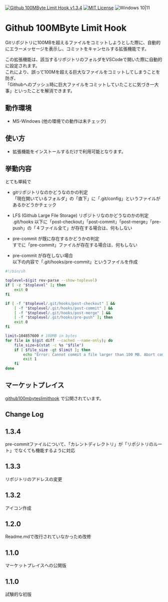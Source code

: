 [![Github 100MByte Limit Hook v1.3.4](https://img.shields.io/badge/Github_100MByte_Limit_Hook-v1.3.4-6479ff.svg)](https://marketplace.visualstudio.com/items?itemName=komiyamma.github100mbyteslimithook)
[![MIT License](https://img.shields.io/badge/license-MIT-blue.svg?style=flat)](LICENSE)
![Windows 10|11](https://img.shields.io/badge/Windows-_10_|_11-6479ff.svg?logo=windows&logoColor=white)

# Github 100MByte Limit Hook

Gitリポジトリに100MBを超えるファイルをコミットしようとした際に、自動的にエラーメッセージを表示し、コミットをキャンセルする拡張機能です。

この拡張機能は、該当するリポジトリのフォルダをVSCodeで開いた際に自動的に設定されます。  
これにより、誤って100Mを超える巨大なファイルをコミットしてしまうことを防ぎ、  
「Githubへのプッシュ時に巨大ファイルをコミットしていたことに気づき一大事」といったことを解消できます。

## 動作環境
- MS-Windows (他の環境での動作は未チェック)

## 使い方
- 拡張機能をインストールするだけで利用可能となります。

## 挙動内容
とても単純で

- gitリポジトリなのかどうなのかの判定  
「現在開いているフォルダ」の「直下」に「.git/config」というファイルがあるかどうかチェック

- LFS (Github Large File Storage) リポジトリなのかどうなのかの判定  
.git/hooks 以下に「post-checkout」「post-commit」「post-merge」「pre-push」の「４ファイル全て」が存在する場合は、何もしない

- pre-commit が既に存在するかどうかの判定  
すでに「pre-commit」ファイルが存在する場合は、何もしない

- pre-commit が存在しない場合  
以下の内容で「.git/hooks/pre-commit」というファイルを作成

```bash
#!/bin/sh

toplevel=$(git rev-parse --show-toplevel)
if [ -z "$toplevel" ]; then
    exit 0
fi

if [ -f "$toplevel/.git/hooks/post-checkout" ] && 
    [ -f "$toplevel/.git/hooks/post-commit" ] &&
    [ -f "$toplevel/.git/hooks/post-merge" ] &&
    [ -f "$toplevel/.git/hooks/pre-push" ]; then
    exit 0
fi

limit=104857600 # 100MB in bytes
for file in $(git diff --cached --name-only); do
    file_size=$(stat -c %s "$file")
    if [ $file_size -gt $limit ]; then
        echo "Error: Cannot commit a file larger than 100 MB. Abort commit."
        exit 1
    fi
done

```

## マーケットプレイス
[github100mbyteslimithook](https://marketplace.visualstudio.com/items?itemName=komiyamma.github100mbyteslimithook) で公開されています。

## Change Log

## 1.3.4

pre-commitファイルについて、「カレントディレクトリ」が「リポジトリのルート」でなくても機能するように対応

## 1.3.3

リポジトリのアドレスの変更

## 1.3.2

アイコン作成

## 1.2.0

Readme.mdで改行されていなかっため改修

## 1.1.0

マーケットプレイスへの公開版

## 1.1.0

試験的な初版